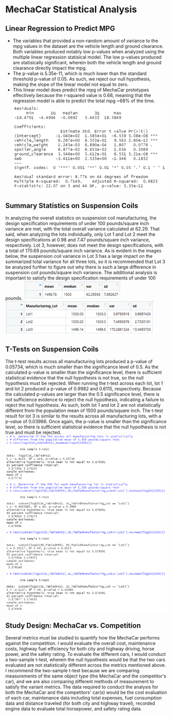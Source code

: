# MechaCar Statistical Analysis
## Linear Regression to Predict MPG
- The variables that provided a non-random amount of variance to the mpg values in the dataset are the vehicle length and ground clearance. Both variables produced notably low p-values when analyzed using the multiple linear regression statisical model. The low p-values produced are statisically significant, wherein both the vehicle length and ground clearance directly impact the mpg.
- The p-value is 5.35e-11, which is much lower than the standard threshold p-value of 0.05. As such, we reject our null hypothesis, making the slope of the linear model not equal to zero.
- This linear model does predict the mpg of MechaCar prototypes effectively because the r-squared value is 0.68, meaning that the regression model is able to predict the total mpg ~68% of the time.
![Linear_Regression_Output](https://github.com/kylegross/MechaCar_Statistical_Analysis/blob/main/Linear_Regression_Output.PNG)

## Summary Statistics on Suspension Coils
In analyzing the overall statistics on suspension coil manufacturing, the design specification requirements of under 100 pounds/square inch variance are met, with the total overall variance calculated at 62.29. That said, when analyzing the lots individually, only Lot 1 and Lot 2 meet the design specifications at 0.98 and 7.47 pounds/square inch variance, respectively. Lot 3, however, does not meet the design specifications, with a total of 170.69 pounds/square inch variance. As is evident in the images below, the suspension coil variance in Lot 3 has a large impact on the summarized total variance for all three lots, so it is recommended that Lot 3 be analyzed further to figure out why there is such a large difference in suspension coil pounds/square inch variance. The additional analysis is important to satisfy the design specification requirements of under 100 pounds.
![total_summary](https://github.com/kylegross/MechaCar_Statistical_Analysis/blob/main/total_summary.PNG)
![lot_summary](https://github.com/kylegross/MechaCar_Statistical_Analysis/blob/main/lot_summary.PNG)

## T-Tests on Suspension Coils
The t-test results across all manufacturing lots produced a p-value of 0.05734, which is much smaller than the significance level of 0.5. As the calculated p-value is smaller than the significance level, there is sufficient statistical evidence that the null hypothesis is not true, so the null hypothesis must be rejected. When running the t-test across each lot, lot 1 and lot 2 produced a p-value of 0.9982 and 0.6115, respectively. Because the calculated p-values are larger than the 0.5 significance level, there is not sufficience evidence to reject the null hypothesis, indicating a failure to reject the null hypothesis. As such, both lot 1 and lot 2 are not statistically different from the population mean of 1500 pounds/square inch. The t-test result for lot 3 is similar to the results across all manufacturing lots, with a p-value of 0.03966. Once again, the p-value is smaller than the significance level, so there is sufficient statistical evidence that the null hypothesis is not true and must be rejected.
![T-Test_SuspensionCoils](https://github.com/kylegross/MechaCar_Statistical_Analysis/blob/main/T-Test_SuspensionCoils.PNG)

## Study Design: MechaCar vs. Competition
Several metrics must be studied to quantify how the MechaCar performs against the competition. I would evaluate the overall cost, maintenance costs, highway fuel efficiency for both city and highway driving, horse power, and the safety rating. To evaluate the different cars, I would conduct a two-sample t-test, wherein the null hypothesis would be that the two cars evaluated are not statistically different across the metrics mentioned above. I recommend the two-sample t-test because we are comparing measurements of the same object type (the MechaCar and the competitor's car), and we are also comparing different methods of measurement to satisfy the variant metrics. The data required to conduct the analysis for both the MechaCar and the competitors' car(s) would be the cost evaluation of each car, maintenance data including total expenses, fuel consumption data and distance traveled (for both city and highway travel), recorded engine data to evaluate total horsepower, and safety rating data.
